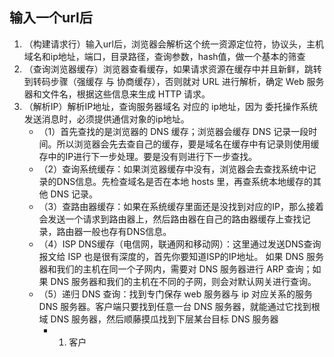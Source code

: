 ## 输入一个url后

1. （构建请求行）输入url后，浏览器会解析这个统一资源定位符，协议头，主机域名和ip地址，端口，目录路径，查询参数，hash值，做一个基本的筛查
2. （查询浏览器缓存）浏览器查看缓存，如果请求资源在缓存中并且新鲜，跳转到转码步骤（强缓存 与 协商缓存），否则就对 URL 进行解析，确定 Web 服务器和文件名，根据这些信息来生成 HTTP 请求。
3. （解析IP）解析IP地址，查询服务器域名 对应的 ip地址，因为 委托操作系统 发送消息时，必须提供通信对象的ip地址。
   - （1）首先查找的是浏览器的 DNS 缓存；浏览器会缓存 DNS 记录一段时间。所以浏览器会先去查自己的缓存，要是域名在缓存中有记录则使用缓存中的IP进行下一步处理。要是没有则进行下一步查找。
   - （2）查询系统缓存：如果浏览器缓存中没有，浏览器会去查找系统中记录的DNS信息。先检查域名是否在本地 hosts 里，再查系统本地缓存的其他 DNS 记录。
   - （3）查路由器缓存：如果在系统缓存里面还是没找到对应的IP，那么接着会发送一个请求到路由器上，然后路由器在自己的路由器缓存上查找记录，路由器一般也存有DNS信息。
   - （4）ISP DNS缓存（电信网，联通网和移动网）：这里通过发送DNS查询报文给 ISP 也是很有深度的，首先你要知道ISP的IP地址。 如果 DNS 服务器和我们的主机在同一个子网内，需要对 DNS 服务器进行 ARP 查询；如果 DNS 服务器和我们的主机在不同的子网，则会对默认网关进行查询。
   - （5）递归 DNS 查询：找到专门保存 web 服务器与 ip 对应关系的服务 DNS 服务器。客户端只要找到任意一台 DNS 服务器，就能通过它找到根域 DNS 服务器，然后顺藤摸瓜找到下层某台目标 DNS 服务器
      - 1. 客户








